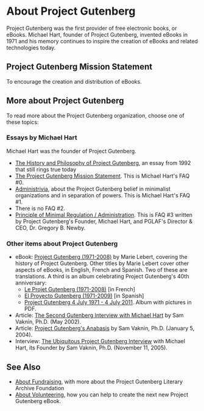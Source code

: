 About Project Gutenberg
=======================

Project Gutenberg was the first provider of free electronic books, or eBooks. 
Michael Hart, founder of Project Gutenberg, invented eBooks in 1971 and his 
memory continues to inspire the creation of eBooks and related technologies today. 

Project Gutenberg Mission Statement
-----------------------------------

 To encourage the creation and distribution of eBooks.

More about Project Gutenberg
----------------------------
  To read more about the Project Gutenberg organization, choose one of these topics:

### Essays by Michael Hart
   Michael Hart was the founder of Project Gutenberg.
- [The History and Philosophy of Project Gutenberg](https://www.gutenberg.org/wiki/Gutenberg:The_History_and_Philosophy_of_Project_Gutenberg_by_Michael_Hart), an essay from 1992 that still rings true today
- [The Project Gutenberg Mission Statement](https://www.gutenberg.org/wiki/Gutenberg:Project_Gutenberg_Mission_Statement_by_Michael_Hart). This is Michael Hart's FAQ #0.
- [Administrivia](https://www.gutenberg.org/wiki/Gutenberg:Administrivia_by_Michael_Hart), about the Project Gutenberg belief in minimalist organizations and in separation of powers. This is Michael Hart's FAQ #1.
- There is no FAQ #2.
- [Principle of Minimal Regulation / Administration](https://www.gutenberg.org/wiki/Gutenberg:Project_Gutenberg_Principle_of_Minimal_Regulation_/_Administration_by_Michael_Hart_and_Greg_Newby). This is FAQ #3 written by Project Gutenberg's Founder, Michael Hart, and PGLAF's Director & CEO, Dr. Gregory B. Newby.

### Other items about Project Gutenberg
- eBook: [Project Gutenberg (1971-2008)](https://www.gutenberg.org/ebooks/27045) by Marie Lebert, covering the history of Project Gutenberg. Other titles by Marie Lebert cover other aspects of eBooks, in English, French and Spanish. Two of these are translations. A third is an album celebrating Project Gutenberg's 40th anniversary:
   - [Le Projet Gutenberg (1971-2008)](https://www.gutenberg.org/ebooks/27046) [in French]
   - [El Proyecto Gutenberg (1971-2009)](https://www.gutenberg.org/ebooks/31633) [in Spanish]
   - [Project Gutenberg 4 July 1971 - 4 July 2011](https://www.gutenberg.org/ebooks/36616). Album with pictures in PDF.
- Article: [The Second Gutenberg Interview with Michael Hart](http://samvak.tripod.com/busiweb29.html) by Sam Vaknin, Ph.D. (May 2002).
- Article: [Project Gutenberg's Anabasis](http://samvak.tripod.com/busiweb39.html) by Sam Vaknin, Ph.D. (January 5, 2004).
- Interview: [The Ubiquitous Project Gutenberg Interview](http://samvak.tripod.com/busiweb46.html) with Michael Hart, its Founder by Sam Vaknin, Ph.D. (November 11, 2005).

See Also
--------
- [About Fundraising](https://www.gutenberg.org/wiki/Category:Fundraising), with more about the Project Gutenberg Literary Archive Foundation
- [About Volunteering](https://www.gutenberg.org/wiki/Category:Volunteering), how you can help to create the next new Project Gutenberg eBook.
